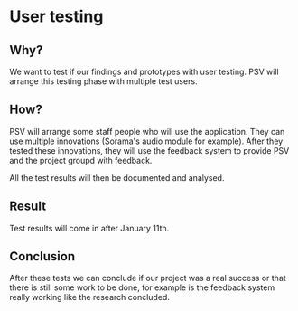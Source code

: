 # User testing

## Why?

We want to test if our findings and prototypes with user testing. PSV will arrange this testing phase with multiple test users.

## How?

PSV will arrange some staff people who will use the application. They can use multiple innovations (Sorama's audio module for example). After they tested these innovations, they will use the feedback system to provide PSV and the project groupd with feedback.

All the test results will then be documented and analysed.

## Result

Test results will come in after January 11th.

## Conclusion

After these tests we can conclude if our project was a real success or that there is still some work to be done, for example is the feedback system really working like the research concluded.
